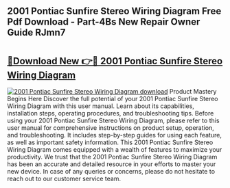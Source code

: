 ## 2001 Pontiac Sunfire Stereo Wiring Diagram Free Pdf Download - Part-4Bs New Repair Owner Guide RJmn7

# <h2><a href="http://dfp0rni.blite.top/?on=2001+Pontiac+Sunfire+Stereo+Wiring+Diagram">🔗Download New 👉🔴 2001 Pontiac Sunfire Stereo Wiring Diagram</a></h2>

[![2001 Pontiac Sunfire Stereo Wiring Diagram download](https://i.imgur.com/lujVjoI.png)](http://dfp0rni.blite.top/?on=2001+Pontiac+Sunfire+Stereo+Wiring+Diagram)
Product Mastery Begins Here Discover the full potential of your 2001 Pontiac Sunfire Stereo Wiring Diagram with this user manual. Learn about its capabilities, installation steps, operating procedures, and troubleshooting tips. Before using your 2001 Pontiac Sunfire Stereo Wiring Diagram, please refer to this user manual for comprehensive instructions on product setup, operation, and troubleshooting. It includes step-by-step guides for using each feature, as well as important safety information. This 2001 Pontiac Sunfire Stereo Wiring Diagram comes equipped with a wealth of features to maximize your productivity. We trust that the 2001 Pontiac Sunfire Stereo Wiring Diagram has been an accurate and detailed resource in your efforts to master your new device. In case of any queries or concerns, please do not hesitate to reach out to our customer service team.
